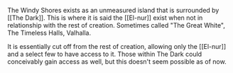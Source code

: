 The Windy Shores exists as an unmeasured island that is surrounded by [[The Dark]]. This is where it is said the [[El-nur]] exist when not in relationship with the rest of creation. Sometimes called "The Great White",  The Timeless Halls, Valhalla.

It is essentially cut off from the rest of creation, allowing only the [[El-nur]] and a select few to have access to it. Those within The Dark could conceivably gain access as well, but this doesn't seem possible as of now. 